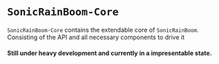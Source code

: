 # `SonicRainBoom-Core`
`SonicRainBoom-Core` contains the extendable core of `SonicRainBoom`. Consisting of the API and all necessary components to drive it

#### Still under heavy development and currently in a impresentable state.
